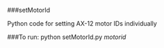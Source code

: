 ###setMotorId

Python code for setting AX-12 motor IDs individually

###To run:
python setMotorId.py *motorid*
